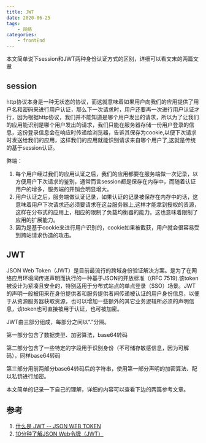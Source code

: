 ```yaml
---
title: JWT
date: 2020-06-25
tags: 
    - 网络
categories:
    - frontEnd
---
```


本文简单说下session和JWT两种身份认证方式的区别，详细可以看文末的两篇文章

## session

http协议本身是一种无状态的协议，而这就意味着如果用户向我们的应用提供了用户名和密码来进行用户认证，那么下一次请求时，用户还要再一次进行用户认证才行，因为根据http协议，我们并不能知道是哪个用户发出的请求，所以为了让我们的应用能识别是哪个用户发出的请求，我们只能在服务器存储一份用户登录的信息，这份登录信息会在响应时传递给浏览器，告诉其保存为cookie,以便下次请求时发送给我们的应用，这样我们的应用就能识别请求来自哪个用户了,这就是传统的基于session认证。

弊端：

1. 每个用户经过我们的应用认证之后，我们的应用都要在服务端做一次记录，以方便用户下次请求的鉴别，通常而言session都是保存在内存中，而随着认证用户的增多，服务端的开销会明显增大。
2. 用户认证之后，服务端做认证记录，如果认证的记录被保存在内存中的话，这意味着用户下次请求还必须要请求在这台服务器上,这样才能拿到授权的资源，这样在分布式的应用上，相应的限制了负载均衡器的能力。这也意味着限制了应用的扩展能力。
3. 因为是基于cookie来进行用户识别的，cookie如果被截获，用户就会很容易受到跨站请求伪造的攻击。

## JWT

JSON Web Token（JWT）是目前最流行的跨域身份验证解决方案。是为了在网络应用环境间传递声明而执行的一种基于JSON的开放标准（(RFC 7519).该token被设计为紧凑且安全的，特别适用于分布式站点的单点登录（SSO）场景。JWT的声明一般被用来在身份提供者和服务提供者间传递被认证的用户身份信息，以便于从资源服务器获取资源，也可以增加一些额外的其它业务逻辑所必须的声明信息，该token也可直接被用于认证，也可被加密。

JWT由三部分组成，每部分之间以“.”分隔。

第一部分包含了数据类型、加密算法，base64转码

第二部分包含了一些特定的字段用于识别身份（不可储存敏感信息，因为可解码），同样base64转码

第三部分用前两部分base64转码后的字符串，使用第一部分声明的加密算法、配以私钥进行加密。

本文简单的记录一下自己的理解，详细的内容可以查看下边的两篇参考文章。

## 参考

1. [什么是 JWT -- JSON WEB TOKEN](https://www.jianshu.com/p/576dbf44b2ae)
2. [10分钟了解JSON Web令牌（JWT）](https://baijiahao.baidu.com/s?id=1608021814182894637)
